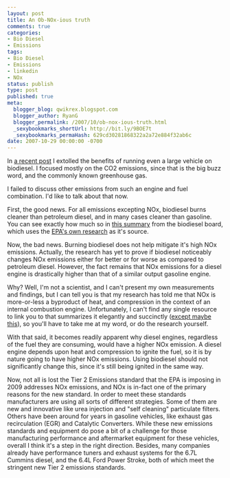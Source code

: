 ```yaml
---
layout: post
title: An Ob-NOx-ious truth
comments: true
categories:
- Bio Diesel
- Emissions
tags:
- Bio Diesel
- Emissions
- linkedin
- NOx
status: publish
type: post
published: true
meta:
  blogger_blog: qwikrex.blogspot.com
  blogger_author: RyanG
  blogger_permalink: /2007/10/ob-nox-ious-truth.html
  _sexybookmarks_shortUrl: http://bit.ly/9BOE7t
  _sexybookmarks_permaHash: 629cd30281868322a2a72e884f32ab6c
date: 2007-10-29 00:00:00 -0700
---
```

In <a href="http://qwikrex.blogspot.com/2007/10/i-see-your-prius-and-raise-you.html">a recent post</a> I extolled the benefits of running even a large vehicle on biodiesel.  I focused mostly on the CO2 emissions, since that is the big buzz word, and the commonly known greenhouse gas.

I failed to discuss other emissions from such an engine and fuel combination.  I'd like to talk about that now.

First, the good news.  For all emissions excepting NOx, biodiesel burns cleaner than petroleum diesel, and in many cases cleaner than gasoline.  You can see exactly how much so in <a href="http://www.biodiesel.org/pdf_files/fuelfactsheets/emissions.pdf">this summary</a> from the biodiesel board, which uses the <a href="http://www.epa.gov/OMS/models/analysis/biodsl/p02001.pdf">EPA's own research</a> as it's source.

Now, the bad news.  Burning biodiesel does not help mitigate it's high NOx emissions.  Actually, the research has yet to prove if biodiesel noticeably changes NOx emissions either for better or for worse as compared to petroleum diesel.  However, the fact remains that NOx emissions for a diesel engine is drastically higher than that of a similar output gasoline engine.

Why?  Well, I'm not a scientist, and I can't present my own measurements and findings, but I can tell you is that my research has told me that NOx is more-or-less a byproduct of heat, and compression in the context of an internal combustion engine.  Unfortunately, I can't find any single resource to link you to that summarizes it elegantly and succinctly (<a href="http://en.wikipedia.org/wiki/Nitrogen_oxide">except maybe this</a>), so you'll have to take me at my word, or  do the research yourself.

With that said, it becomes readily apparent why diesel engines, regardless of the fuel they are consuming, would have a higher NOx emission.  A diesel engine depends upon heat and compression to ignite the fuel, so it is by nature going to have higher NOx emissions.  Using biodiesel should not significantly change this, since it's still being ignited in the same way.

Now, not all is lost the Tier 2 Emissions standard that the EPA is imposing in 2009 addresses NOx emissions, and NOx is in-fact one of the primary reasons for the new standard.  In order to meet these standards manufacturers are using all sorts of different strategies.  Some of them are new and innovative like urea injection and "self cleaning" particulate filters.  Others have been around for years in gasoline vehicles, like exhaust gas recirculation (EGR) and Catalytic Converters.  While these new emissions standards and equipment do pose a bit of a challenge for those manufacturing performance and aftermarket equipment for these vehicles, overall I think it's a step in the right direction.  Besides, many companies already have performance tuners and exhaust systems for the 6.7L Cummins diesel, and the 6.4L Ford Power Stroke, both of which meet the stringent new Tier 2 emissions standards.
